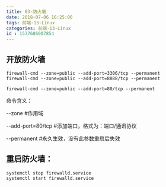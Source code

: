 ```yaml
---
title: 03-防火墙
date: 2018-07-06 16:25:00
tags: 前端-13-Linux
categories: 前端-13-Linux
id : 1537686007854
---
```

## 开放防火墙

```
firewall-cmd --zone=public --add-port=3306/tcp --permanent
firewall-cmd --zone=public --add-port=8888/tcp --permanent
```

```
firewall-cmd --zone=public --add-port=80/tcp --permanent  
```
命令含义：
 
--zone #作用域
 
--add-port=80/tcp  #添加端口，格式为：端口/通讯协议
 
--permanent   #永久生效，没有此参数重启后失效


## 重启防火墙：

```
systemctl stop firewalld.service  
systemctl start firewalld.service  
```
